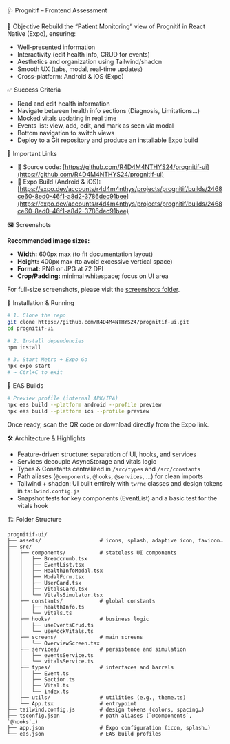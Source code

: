 🩺 Prognitif – Frontend Assessment

🎯 Objective Rebuild the “Patient Monitoring” view of Prognitif in React Native (Expo), ensuring:

* Well-presented information
* Interactivity (edit health info, CRUD for events)
* Aesthetics and organization using Tailwind/shadcn
* Smooth UX (tabs, modal, real-time updates)
* Cross-platform: Android & iOS (Expo)

✅ Success Criteria

* Read and edit health information
* Navigate between health info sections (Diagnosis, Limitations…)
* Mocked vitals updating in real time
* Events list: view, add, edit, and mark as seen via modal
* Bottom navigation to switch views
* Deploy to a Git repository and produce an installable Expo build

🔗 Important Links

* 🐙 Source code: [https://github.com/R4D4M4NTHYS24/prognitif-ui](https://github.com/R4D4M4NTHYS24/prognitif-ui)
* 📱 Expo Build (Android & iOS): [https://expo.dev/accounts/r4d4m4nthys/projects/prognitif/builds/2468ce60-8ed0-46f1-a8d2-3786dec91bee](https://expo.dev/accounts/r4d4m4nthys/projects/prognitif/builds/2468ce60-8ed0-46f1-a8d2-3786dec91bee)

🖼️ Screenshots

**Recommended image sizes:**

* **Width:** 600px max (to fit documentation layout)
* **Height:** 400px max (to avoid excessive vertical space)
* **Format:** PNG or JPG at 72 DPI
* **Crop/Padding:** minimal whitespace; focus on UI area

For full-size screenshots, please visit the [screenshots folder](https://github.com/R4D4M4NTHYS24/prognitif-ui/tree/main/screenshots).

🚀 Installation & Running

```bash
# 1. Clone the repo
git clone https://github.com/R4D4M4NTHYS24/prognitif-ui.git
cd prognitif-ui

# 2. Install dependencies
npm install

# 3. Start Metro + Expo Go
npx expo start
# → Ctrl+C to exit
```

📱 EAS Builds

```bash
# Preview profile (internal APK/IPA)
npx eas build --platform android --profile preview
npx eas build --platform ios --profile preview
```

Once ready, scan the QR code or download directly from the Expo link.

🛠 Architecture & Highlights

* Feature-driven structure: separation of UI, hooks, and services
* Services decouple AsyncStorage and vitals logic
* Types & Constants centralized in `/src/types` and `/src/constants`
* Path aliases (`@components`, `@hooks`, `@services`, …) for clean imports
* Tailwind + shadcn: UI built entirely with `twrnc` classes and design tokens in `tailwind.config.js`
* Snapshot tests for key components (EventList) and a basic test for the vitals hook

🏗️ Folder Structure

```
prognitif-ui/
├── assets/                   # icons, splash, adaptive icon, favicon…
├── src/
│   ├── components/           # stateless UI components
│   │   ├── Breadcrumb.tsx
│   │   ├── EventList.tsx
│   │   ├── HealthInfoModal.tsx
│   │   ├── ModalForm.tsx
│   │   ├── UserCard.tsx
│   │   ├── VitalsCard.tsx
│   │   └── VitalsSimulator.tsx
│   ├── constants/            # global constants
│   │   ├── healthInfo.ts
│   │   └── vitals.ts
│   ├── hooks/                # business logic
│   │   ├── useEventsCrud.ts
│   │   └── useMockVitals.ts
│   ├── screens/              # main screens
│   │   └── OverviewScreen.tsx
│   ├── services/             # persistence and simulation
│   │   ├── eventsService.ts
│   │   └── vitalsService.ts
│   ├── types/                # interfaces and barrels
│   │   ├── Event.ts
│   │   ├── Section.ts
│   │   ├── Vital.ts
│   │   └── index.ts
│   ├── utils/                # utilities (e.g., theme.ts)
│   └── App.tsx               # entrypoint
├── tailwind.config.js        # design tokens (colors, spacing…)
├── tsconfig.json             # path aliases (`@components`, `@hooks`…)
├── app.json                  # Expo configuration (icon, splash…)
└── eas.json                  # EAS build profiles
```
